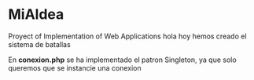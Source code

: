 # MiAldea
Proyect of Implementation of Web Applications
hola hoy hemos creado el sistema de batallas 

En <b>conexion.php</b> se ha implementado el patron Singleton, ya que solo queremos que se instancie una conexion

